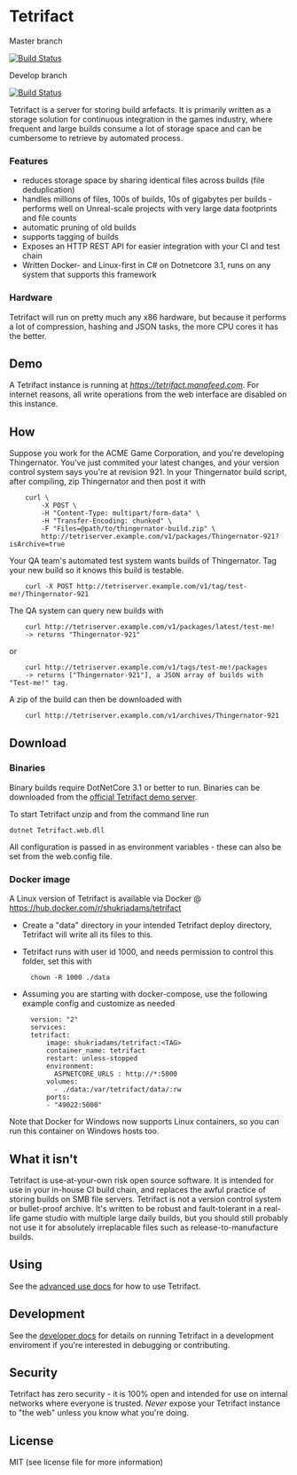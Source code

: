 # Tetrifact

Master branch

[![Build Status](https://travis-ci.org/shukriadams/tetrifact.svg?branch=master)](https://travis-ci.org/shukriadams/tetrifact)

Develop branch

[![Build Status](https://travis-ci.org/shukriadams/tetrifact.svg?branch=develop)](https://travis-ci.org/shukriadams/tetrifact)

Tetrifact is a server for storing build arfefacts. It is primarily written as a storage solution for continuous integration in the games industry, where frequent and large builds consume a lot of storage space and can be cumbersome to retrieve by automated process. 

### Features

- reduces storage space by sharing identical files across builds (file deduplication)
- handles millions of files, 100s of builds, 10s of gigabytes per builds - performs well on Unreal-scale projects with very large data footprints and file counts
- automatic pruning of old builds
- supports tagging of builds
- Exposes an HTTP REST API for easier integration with your CI and test chain 
- Written Docker- and Linux-first in C# on Dotnetcore 3.1, runs on any system that supports this framework

### Hardware

Tetrifact will run on pretty much any x86 hardware, but because it performs a lot of compression, hashing and JSON tasks, the more CPU cores it has the better. 

## Demo

A Tetrifact instance is running at *https://tetrifact.manafeed.com*. For internet reasons, all write operations from the web interface are disabled on this instance.

## How

Suppose you work for the ACME Game Corporation, and you're developing Thingernator. You've just commited your latest changes, and
your version control system says you're at revision 921. In your Thingernator build script, after compiling, zip Thingernator and then post it with

        curl \
            -X POST \ 
            -H "Content-Type: multipart/form-data" \
            -H "Transfer-Encoding: chunked" \
            -F "Files=@path/to/thingernator-build.zip" \
            http://tetriserver.example.com/v1/packages/Thingernator-921?isArchive=true 

Your QA team's automated test system wants builds of Thingernator. Tag your new build so it knows this build is testable.

        curl -X POST http://tetriserver.example.com/v1/tag/test-me!/Thingernator-921

The QA system can query new builds with

        curl http://tetriserver.example.com/v1/packages/latest/test-me! 
        -> returns "Thingernator-921"
        
or 

        curl http://tetriserver.example.com/v1/tags/test-me!/packages 
        -> returns ["Thingernator-921"], a JSON array of builds with "Test-me!" tag.

A zip of the build can then be downloaded with
        
        curl http://tetriserver.example.com/v1/archives/Thingernator-921

## Download 

### Binaries

Binary builds require DotNetCore 3.1 or better to run. Binaries can be downloaded from the 
[official Tetrifact demo server](https://tetrifact.manafeed.com).

To start Tetrifact unzip and from the command line run

    dotnet Tetrifact.web.dll

All configuration is passed in as environment variables - these can also be set from the web.config file.

### Docker image

A Linux version of Tetrifact is available via Docker @ https://hub.docker.com/r/shukriadams/tetrifact 

- Create a "data" directory in your intended Tetrifact deploy directory, Tetrifact will write all its files to this. 
- Tetrifact runs with user id 1000, and needs permission to control this folder, set this with

        chown -R 1000 ./data

- Assuming you are starting with docker-compose, use the following example config and customize as needed

        version: "2"
        services:
        tetrifact:
            image: shukriadams/tetrifact:<TAG>
            container_name: tetrifact
            restart: unless-stopped
            environment:
              ASPNETCORE_URLS : http://*:5000
            volumes:
              - ./data:/var/tetrifact/data/:rw
            ports:
            - "49022:5000"

Note that Docker for Windows now supports Linux containers, so you can run this container on Windows hosts too. 

## What it isn't

Tetrifact is use-at-your-own risk open source software. It is intended for use in your in-house CI build chain, and replaces the awful practice of storing builds on SMB file servers. Tetrifact is not a version control system or bullet-proof archive. It's written to be robust and fault-tolerant in a real-life game studio with multiple large daily builds, but you should still probably not use it for absolutely irreplacable files such as release-to-manufacture builds. 

## Using

See the [advanced use docs](/docs/use.md) for how to use Tetrifact.

## Development

See the [developer docs](/docs/development.md) for details on running Tetrifact in a development enviroment if you're interested in debugging or contributing.

## Security

Tetrifact has zero security - it is 100% open and intended for use on internal networks where everyone is trusted. _Never_ expose your Tetrifact instance to "the web" unless you know what you're doing.

## License

MIT (see license file for more information)
 
